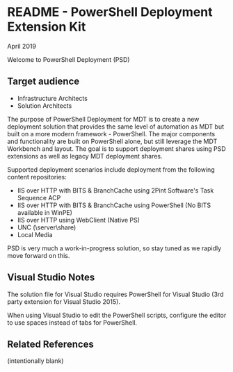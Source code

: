 # README - PowerShell Deployment Extension Kit
April 2019

Welcome to PowerShell Deployment (PSD)

## Target audience
- Infrastructure Architects
- Solution Architects

The purpose of PowerShell Deployment for MDT is to create a new deployment solution that provides the same level of automation as MDT but built on a more modern framework - PowerShell. The major components and functionality are built on PowerShell alone, but still leverage the MDT Workbench and layout. The goal is to support deployment shares using PSD extensions as well as legacy MDT deployment shares.

Supported deployment scenarios include deployment from the following content repositories:

  -  IIS over HTTP with BITS & BranchCache using 2Pint Software's Task Sequence ACP
  -  IIS over HTTP with BITS & BranchCache using PowerShell (No BITS available in WinPE)
  -  IIS over HTTP using WebClient (Native PS)
  -  UNC (\\server\share)
  -  Local Media

PSD is very much a work-in-progress solution, so stay tuned as we rapidly move forward on this.

## Visual Studio Notes
The solution file for Visual Studio requires PowerShell for Visual Studio (3rd party extension for Visual Studio 2015).

When using Visual Studio to edit the PowerShell scripts, configure the editor to use spaces instead of tabs for PowerShell.

## Related References
(intentionally blank)